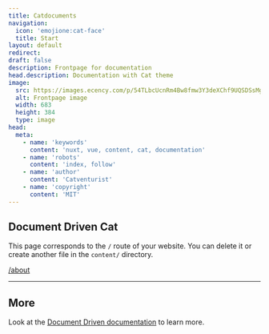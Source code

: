 ```yaml
---
title: Catdocuments
navigation:
  icon: 'emojione:cat-face'
  title: Start
layout: default
redirect: 
draft: false
description: Frontpage for documentation
head.description: Documentation with Cat theme
image: 
  src: https://images.ecency.com/p/54TLbcUcnRm4Bw8fmw3Y3deXChf9UQSDSsMgDEZRoNSD61aq5nhu5hZwEpGwDLoRmiCrr6uyeUkL5R3oZKPfZoF6mLLZBtLAKP5omqiv75u3Rf7LKDvNji56GUTxwyn9tvw5MMKcJ.webp?format=webp&mode=fit
  alt: Frontpage image
  width: 683
  height: 384
  type: image
head: 
  meta:
    - name: 'keywords'
      content: 'nuxt, vue, content, cat, documentation'
    - name: 'robots'
      content: 'index, follow'
    - name: 'author'
      content: 'Catventurist'
    - name: 'copyright'
      content: 'MIT'
---
```


## Document Driven Cat


This page corresponds to the `/` route of your website. You can delete it or create another file in the `content/` directory.

 [/about](/about)

---

## More
Look at the [Document Driven documentation](https://content.nuxtjs.org/guide/writing/document-driven) to learn more.
